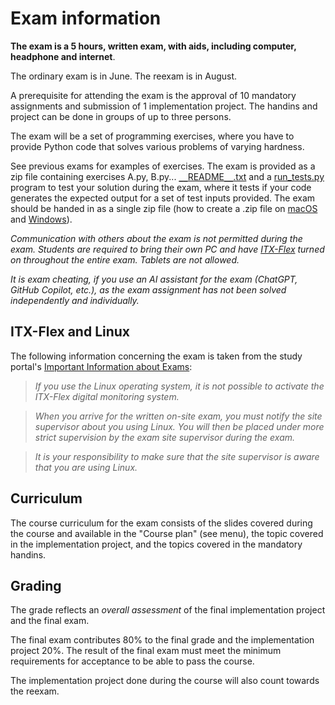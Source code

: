 # Exam information

**The exam is a 5 hours, written exam, with aids, including computer, headphone and internet**.

The ordinary exam is in June. The reexam is in August.

A prerequisite for attending the exam is the approval of 10 mandatory assignments and submission of 1 implementation project. The handins and project can be done in groups of up to three persons.

The exam will be a set of programming exercises, where you have to provide Python code that solves various problems of varying hardness.

See previous exams for examples of exercises. The exam is provided as a zip file containing exercises A.py, B.py... [`__`README`__`.txt](__README__.txt) and a [run_tests.py](run_tests.py)
program to test your solution during the exam, where it tests if your code generates the expected output for a set of test inputs provided. The exam should be handed in as a single zip file (how to create a .zip file on [macOS](https://support.apple.com/en-gb/guide/mac-help/mchlp2528/mac) and [Windows](https://support.microsoft.com/en-us/windows/zip-and-unzip-files-f6dde0a7-0fec-8294-e1d3-703ed85e7ebc)).

_Communication with others about the exam is not permitted during the exam. Students are required to bring their own PC and have
[ITX-Flex](https://studerende.au.dk/en/digital-eksamen/information-about-itx-flex/) turned on throughout the entire exam. Tablets are not allowed._

_It is exam cheating, if you use an AI assistant for the exam (ChatGPT, GitHub Copilot, etc.), as the exam assignment has not been solved independently and individually._

## ITX-Flex and Linux

The following information concerning the exam is taken from the study portal's [Important Information about Exams](https://studerende.au.dk/en/studies/subject-portals/computer-science/examination/important-information-about-exams):

> _If you use the Linux operating system, it is not possible to activate the ITX-Flex digital monitoring system._

> _When you arrive for the written on-site exam, you must notify the site supervisor about you using Linux. You will then be placed under more strict supervision by the exam site supervisor during the exam._

> _It is your responsibility to make sure that the site supervisor is aware that you are using Linux._

## Curriculum

The course curriculum for the exam consists of the slides covered during the course and available in the "Course plan" (see menu), the topic covered in the implementation project, and the topics covered in the mandatory handins.

## Grading

The grade reflects an _overall assessment_ of the final implementation project and the final exam.

The final exam contributes 80% to the final grade and the implementation project 20%. The result of the final exam must meet the minimum requirements for acceptance to be able to pass the course.

The implementation project done during the course will also count towards the reexam.
